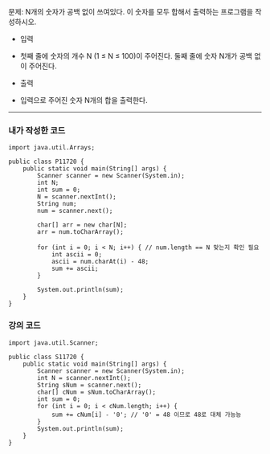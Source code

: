 문제: N개의 숫자가 공백 없이 쓰여있다. 이 숫자를 모두 합해서 출력하는 프로그램을 작성하시오.

- 입력
- 첫째 줄에 숫자의 개수 N (1 ≤ N ≤ 100)이 주어진다. 둘째 줄에 숫자 N개가 공백 없이 주어진다.

- 출력
- 입력으로 주어진 숫자 N개의 합을 출력한다.

***
### 내가 작성한 코드
``` import java.util.Scanner;
import java.util.Arrays;

public class P11720 {
    public static void main(String[] args) {
        Scanner scanner = new Scanner(System.in);
        int N;
        int sum = 0;
        N = scanner.nextInt();
        String num;
        num = scanner.next();

        char[] arr = new char[N];
        arr = num.toCharArray();

        for (int i = 0; i < N; i++) { // num.length == N 맞는지 확인 필요
            int ascii = 0;
            ascii = num.charAt(i) - 48;
            sum += ascii;
        }

        System.out.println(sum);
    }
}
```

### 강의 코드
```
import java.util.Scanner;

public class S11720 {
    public static void main(String[] args) {
        Scanner scanner = new Scanner(System.in);
        int N = scanner.nextInt();
        String sNum = scanner.next();
        char[] cNum = sNum.toCharArray();
        int sum = 0;
        for (int i = 0; i < cNum.length; i++) {
            sum += cNum[i] - '0'; // '0' = 48 이므로 48로 대체 가능능
        }
        System.out.println(sum);
    }
}
```
